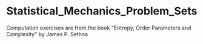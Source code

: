 # Statistical_Mechanics_Problem_Sets
Computation exercises are from the book "Entropy, Order Parameters and Complexity" by James P. Sethna 
